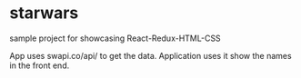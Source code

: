 # starwars
sample project for showcasing React-Redux-HTML-CSS

App uses swapi.co/api/ to get the data. Application uses it show the names in the front end. 
